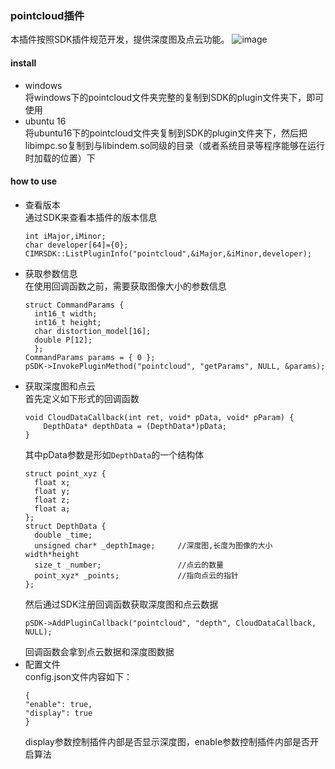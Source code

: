 ### pointcloud插件

本插件按照SDK插件规范开发，提供深度图及点云功能。
![image](https://github.com/indemind/plugin_poincloud/blob/master/exhibit.jpg)
#### install
- windows  
  将windows下的pointcloud文件夹完整的复制到SDK的plugin文件夹下，即可使用
- ubuntu 16  
  将ubuntu16下的pointcloud文件夹复制到SDK的plugin文件夹下，然后把libimpc.so复制到与libindem.so同级的目录（或者系统目录等程序能够在运行时加载的位置）下
#### how to use
- 查看版本  
  通过SDK来查看本插件的版本信息
  ~~~
  int iMajor,iMinor;
  char developer[64]={0};
  CIMRSDK::ListPluginInfo("pointcloud",&iMajor,&iMinor,developer);
  ~~~
- 获取参数信息  
  在使用回调函数之前，需要获取图像大小的参数信息
  ~~~
  struct CommandParams {
    int16_t width;
    int16_t height;
    char distortion_model[16];
    double P[12];
    };
  CommandParams params = { 0 };
  pSDK->InvokePluginMethod("pointcloud", "getParams", NULL, &params);
  ~~~
- 获取深度图和点云  
  首先定义如下形式的回调函数
  ~~~
  void CloudDataCallback(int ret, void* pData, void* pParam) {
      DepthData* depthData = (DepthData*)pData;
  }
  ~~~
  其中pData参数是形如`DepthData`的一个结构体
  ~~~
  struct point_xyz {
    float x;
    float y;
    float z;
    float a;
  };
  struct DepthData {
    double _time;
    unsigned char* _depthImage;     //深度图,长度为图像的大小width*height
    size_t _number;                 //点云的数量
    point_xyz* _points;             //指向点云的指针
  };
  ~~~
  然后通过SDK注册回调函数获取深度图和点云数据
  ~~~
  pSDK->AddPluginCallback("pointcloud", "depth", CloudDataCallback, NULL);
  ~~~
  回调函数会拿到点云数据和深度图数据
- 配置文件  
  config.json文件内容如下：
  ~~~
  {
  "enable": true,
  "display": true
  }
  ~~~
  display参数控制插件内部是否显示深度图，enable参数控制插件内部是否开启算法